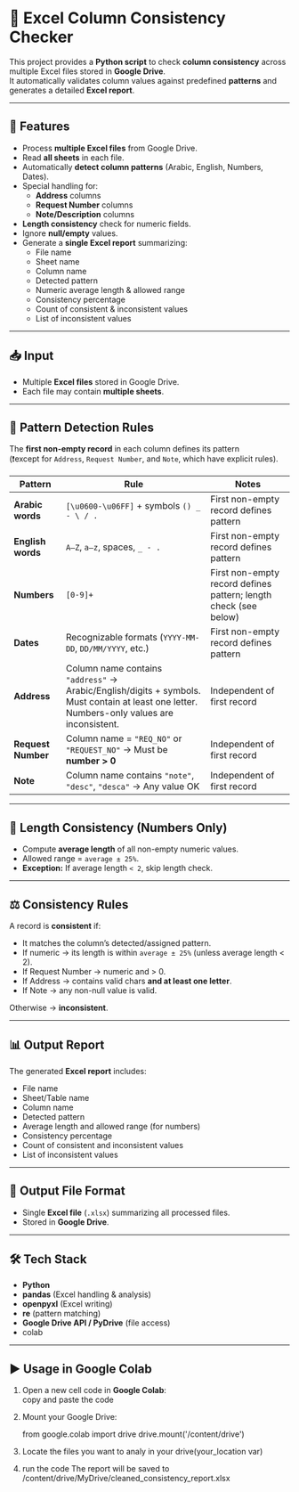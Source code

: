 # 📘 Excel Column Consistency Checker

This project provides a **Python script** to check **column consistency** across multiple Excel files stored in **Google Drive**.  
It automatically validates column values against predefined **patterns** and generates a detailed **Excel report**.

---

## 🚀 Features

- Process **multiple Excel files** from Google Drive.
- Read **all sheets** in each file.
- Automatically **detect column patterns** (Arabic, English, Numbers, Dates).
- Special handling for:
  - **Address** columns
  - **Request Number** columns
  - **Note/Description** columns
- **Length consistency** check for numeric fields.
- Ignore **null/empty** values.
- Generate a **single Excel report** summarizing:
  - File name
  - Sheet name
  - Column name
  - Detected pattern
  - Numeric average length & allowed range
  - Consistency percentage
  - Count of consistent & inconsistent values
  - List of inconsistent values

---

## 📥 Input

- Multiple **Excel files** stored in Google Drive.
- Each file may contain **multiple sheets**.

---

## 📏 Pattern Detection Rules

The **first non-empty record** in each column defines its pattern  
(❗except for `Address`, `Request Number`, and `Note`, which have explicit rules).

| Pattern            | Rule                                                                 | Notes                                                                 |
| ------------------ | -------------------------------------------------------------------- | --------------------------------------------------------------------- |
| **Arabic words**   | `[\u0600-\u06FF]` + symbols `() _ - \ / .`                          | First non-empty record defines pattern                                |
| **English words**  | `A–Z`, `a–z`, spaces, `_ - .`                                       | First non-empty record defines pattern                                |
| **Numbers**        | `[0-9]+`                                                            | First non-empty record defines pattern; length check (see below)      |
| **Dates**          | Recognizable formats (`YYYY-MM-DD`, `DD/MM/YYYY`, etc.)             | First non-empty record defines pattern                                |
| **Address**        | Column name contains `"address"` → Arabic/English/digits + symbols. Must contain at least one letter. Numbers-only values are inconsistent. | Independent of first record |
| **Request Number** | Column name = `"REQ_NO"` or `"REQUEST_NO"` → Must be **number > 0** | Independent of first record                                           |
| **Note**           | Column name contains `"note"`, `"desc"`, `"desca"` → Any value OK   | Independent of first record                                           |

---

## 🔢 Length Consistency (Numbers Only)

- Compute **average length** of all non-empty numeric values.
- Allowed range = `average ± 25%`.
- **Exception:** If average length `< 2`, skip length check.

---

## ⚖️ Consistency Rules

A record is **consistent** if:

- It matches the column’s detected/assigned pattern.
- If numeric → its length is within `average ± 25%` (unless average length < 2).
- If Request Number → numeric and > 0.
- If Address → contains valid chars **and at least one letter**.
- If Note → any non-null value is valid.

Otherwise → **inconsistent**.

---

## 📊 Output Report

The generated **Excel report** includes:

- File name
- Sheet/Table name
- Column name
- Detected pattern
- Average length and allowed range (for numbers)
- Consistency percentage
- Count of consistent and inconsistent values
- List of inconsistent values

---

## 💾 Output File Format

- Single **Excel file** (`.xlsx`) summarizing all processed files.
- Stored in **Google Drive**.

---

## 🛠️ Tech Stack

- **Python**
- **pandas** (Excel handling & analysis)
- **openpyxl** (Excel writing)
- **re** (pattern matching)
- **Google Drive API / PyDrive** (file access)
- colab

---
## ▶️ Usage in Google Colab

1. Open a new cell code in **Google Colab**:  
  copy and paste the code

2. Mount your Google Drive:  
  
   from google.colab import drive
   drive.mount('/content/drive')

 3. Locate the files you want to analy
    in your drive(your_location var)

 4. run the code
   The report will be saved to /content/drive/MyDrive/cleaned_consistency_report.xlsx
    




